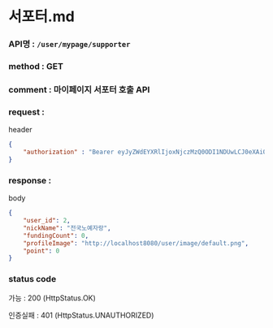 # 서포터.md
### API명 : `/user/mypage/supporter`

### method : GET

### comment : 마이페이지 서포터 호출 API

### request :

header
~~~json
{
    "authorization" : "Bearer eyJyZWdEYXRlIjoxNjczMzQ0ODI1NDUwLCJ0eXAiOiJKV1QiLCJhbGciOiJIUzM4NCJ9.eyJ1c2VyTnVtIjoyLCJuaWNrTmFtZSI6IuyghOq1reuFuOyYiOyekOuekSIsImxvZ2luVGltZSI6IjIwMjMtMDEtMTAgMTk6MDA6MjUiLCJleHAiOjE3MDQ4ODA4MjV9.vEOIq_mUubp0oItnHidwjDYKgsp4W3IaLZjMpPdf1IQhghuN2Oemuklx9y2EFZRh"
}
~~~

### response :

body
~~~json
{
    "user_id": 2,
    "nickName": "전국노예자랑",
    "fundingCount": 0,
    "profileImage": "http://localhost8080/user/image/default.png",
    "point": 0
}
~~~

### status code
가능 : 200 (HttpStatus.OK)

인증실패 : 401 (HttpStatus.UNAUTHORIZED)